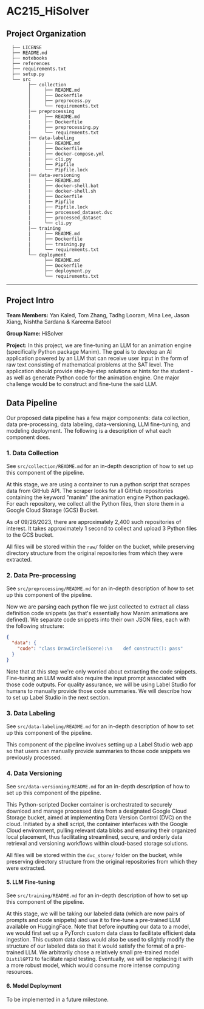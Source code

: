 # AC215_HiSolver

## Project Organization

      ├── LICENSE
      ├── README.md
      ├── notebooks
      ├── references
      ├── requirements.txt
      ├── setup.py
      └── src
            ├── collection
            │     ├── README.md
            │     ├── Dockerfile
            │     ├── preprocess.py
            │     └── requirements.txt
            |── preprocessing
            |     ├── README.md
            |     ├── Dockerfile
            |     ├── preprocessing.py
            |     └── requirements.txt
            |── data-labeling
            |     ├── README.md
            |     ├── Dockerfile
            |     ├── docker-compose.yml
            |     ├── cli.py
            |     ├── Pipfile
            |     └── Pipfile.lock
            |── data-versioning
            |     ├── README.md
            |     ├── docker-shell.bat
            |     ├── docker-shell.sh
            |     ├── Dockerfile
            |     ├── Pipfile
            |     ├── Pipfile.lock
            |     ├── processed_dataset.dvc
            |     ├── processed_dataset
            |     └── cli.py
            |── training
            |     ├── README.md
            |     ├── Dockerfile
            |     ├── training.py
            |     └── requirements.txt
            └── deployment
                  ├── README.md
                  ├── Dockerfile
                  ├── deployment.py
                  └── requirements.txt

---

## Project Intro

**Team Members:**
Yan Kaled, Tom Zhang, Tadhg Looram, Mina Lee, Jason Xiang, Nishtha Sardana & Kareema Batool

**Group Name:**
HiSolver

**Project:**
In this project, we are fine-tuning an LLM for an animation engine (specifically Python package Manim). The goal is to develop an AI application powered by an LLM that can receive user input in the form of raw text consisting of mathematical problems at the SAT level. The application should provide step-by-step solutions or hints for the student - as well as generate Python code for the animation engine. One major challenge would be to construct and fine-tune the said LLM.

## Data Pipeline

Our proposed data pipeline has a few major components: data collection, data pre-processing, data labeling, data-versioning, LLM fine-tuning, and modeling deployment. The following is a description of what each component does.

### 1. Data Collection

See `src/collection/README.md` for an in-depth description of how to set up this component of the pipeline.

At this stage, we are using a container to run a python script that scrapes data from GitHub API. The scraper looks for all GitHub repositories containing the keyword "manim" (the animation engine Python package). For each repository, we collect all the Python files, then store them in a Google Cloud Storage (GCS) Bucket.

As of 09/26/2023, there are approximately 2,400 such repositories of interest. It takes approximately 1 second to collect and upload 3 Python files to the GCS bucket.

All files will be stored within the `raw/` folder on the bucket, while preserving directory structure from the original repositories from which they were extracted.

### 2. Data Pre-processing

See `src/preprocessing/README.md` for an in-depth description of how to set up this component of the pipeline.

Now we are parsing each python file we just collected to extract all class definition code snippets (as that's essentially how Manim animations are defined). We separate code snippets into their own JSON files, each with the following structure:

```json
{
  "data": {
    "code": "class DrawCircle(Scene):\n    def construct(): pass"
  }
}
```

Note that at this step we're only worried about extracting the code snippets. Fine-tuning an LLM would also require the input prompt associated with those code outputs. For quality assurance, we will be using Label Studio for humans to manually provide those code summaries. We will describe how to set up Label Studio in the next section.

### 3. Data Labeling

See `src/data-labeling/README.md` for an in-depth description of how to set up this component of the pipeline.

This component of the pipeline involves setting up a Label Studio web app so that users can manually provide summaries to those code snippets we previously processed.

### 4. Data Versioning

See `src/data-versioning/README.md` for an in-depth description of how to set up this component of the pipeline.

This Python-scripted Docker container is orchestrated to securely download and manage processed data from a designated Google Cloud Storage bucket, aimed at implementing Data Version Control (DVC) on the cloud. Initiated by a shell script, the container interfaces with the Google Cloud environment, pulling relevant data blobs and ensuring their organized local placement, thus facilitating streamlined, secure, and orderly data retrieval and versioning workflows within cloud-based storage solutions.

All files will be stored within the `dvc_store/` folder on the bucket, while preserving directory structure from the original repositories from which they were extracted.

#### 5. LLM Fine-tuning

See `src/training/README.md` for an in-depth description of how to set up this component of the pipeline.

At this stage, we will be taking our labeled data (which are now pairs of prompts and code snippets) and use it to fine-tune a pre-trained LLM available on HuggingFace. Note that before inputting our data to a model, we would first set up a PyTorch custom data class to facilitate efficient data ingestion. This custom data class would also be used to slightly modify the structure of our labeled data so that it would satisfy the format of a pre-trained LLM. We arbitrarily chose a relatively small pre-trained model `DistilGPT2` to facilitate rapid testing. Eventually, we will be replacing it with a more robust model, which would consume more intense computing resources.

#### 6. Model Deployment

To be implemented in a future milestone.
